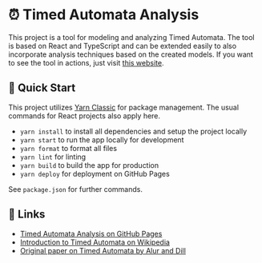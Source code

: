 # ⏰ Timed Automata Analysis

This project is a tool for modeling and analyzing Timed Automata.
The tool is based on React and TypeScript and can be extended easily to also incorporate analysis techniques based on the created models.
If you want to see the tool in actions, just visit [this website](https://luth1um.github.io/timed-automata-analysis/).

## 🚀 Quick Start

This project utilizes [Yarn Classic](https://github.com/yarnpkg/yarn) for package management.
The usual commands for React projects also apply here.

- `yarn install` to install all dependencies and setup the project locally
- `yarn start` to run the app locally for development
- `yarn format` to format all files
- `yarn lint` for linting
- `yarn build` to build the app for production
- `yarn deploy` for deployment on GitHub Pages

See `package.json` for further commands.

## 🔗 Links

- [Timed Automata Analysis on GitHub Pages](https://luth1um.github.io/timed-automata-analysis/)
- [Introduction to Timed Automata on Wikipedia](https://en.wikipedia.org/wiki/Timed_automaton)
- [Original paper on Timed Automata by Alur and Dill](https://doi.org/10.1007/BFb0032042)
